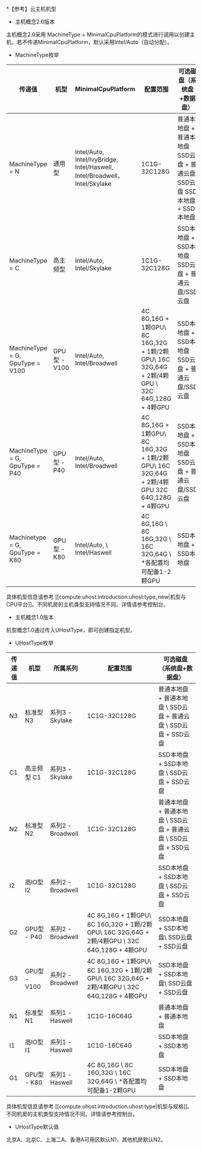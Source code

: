 

*【参考】云主机机型 

* 主机概念2.0版本

主机概念2.0采用 MachineType + MinimalCpuPlatform的模式进行调用以创建主机，若不传递MinimalCpuPlatform，默认采用Intel/Auto（自动分配）。

* MachineType枚举

| 传递值                              | 机型           | MinimalCpuPlatform                                                             | 配置范围                                                                                        | 可选磁盘（系统盘+数据盘）                                           |
|-------|-------|-------|-------|-------|
| MachineType = N                  | 通用型          | Intel/Auto,<br>  Intel/IvyBridge,<br>  Intel/Haswell,<br> Intel/Broadwell，<br>Intel/Skylake | 1C1G-32C128G                                                                                | 普通本地盘 + 普通本地盘  SSD云盘 + 普通云盘<br>SSD云盘  SSD本地盘 + SSD本地盘  |
| MachineType = C                  | 高主频型         | Intel/Auto,  Intel/Skylake                                                         | 1C1G-32C128G                                                                                | SSD本地盘 + SSD本地盘<br> SSD云盘 + 普通云盘/SSD云盘                   |
| MachineType = G, GpuType = V100  | GPU型 - V100  | Intel/Auto, Intel/Broadwell                                                        | 4C 8G,16G + 1颗GPU\\ 8C 16G,32G + 1颗/2颗GPU\\ 16C 32G,64G + 2颗/4颗GPU \\ 32C 64G,128G + 4颗GPU  | SSD本地盘 + SSD本地盘<br>SSD云盘 + 普通云盘/SSD云盘                    | 
| MachineType = G, GpuType = P40   | GPU型 - P40   | Intel/Auto,  Intel/Broadwell                                                       | 4C 8G,16G + 1颗GPU\\ 8C 16G,32G + 1颗/2颗GPU\\ 16C 32G,64G + 2颗/4颗GPU  32C 64G,128G + 4颗GPU  | SSD本地盘 + SSD本地盘 <br>SSD云盘 + 普通云盘/SSD云盘                    | 
| Machinetype = G, GpuType = K80   | GPU型 - K80   | Intel/Auto, \\ Intel/Haswell                                                         | 4C 8G,16G \\ 8C 16G,32G \\ 16C 32G,64G \\  *各配置均可配备1-2颗GPU                                  | SSD本地盘 + SSD本地盘                                         | 

具体机型信息请参考 [[compute:uhost:introduction:uhost:type_new|机型与CPU平台]]。不同机房的主机类型支持情况不同。详情请参考控制台。

* 主机概念1.0版本

机型概念1.0通过传入UHostType，即可创建指定机型。

* UHostType枚举 

| 传递值  | 机型          | 所属系列           | 配置范围 | 可选磁盘（系统盘+数据盘）    | 
|---|---|---|---|---|
| N3   | 标准型 N3      | 系列3 - Skylake  | 1C1G-32C128G  | 普通本地盘 + 普通本地盘 \\ SSD云盘 + 普通云盘 \\ SSD云盘 + SSD云盘 |
| C1   | 高主频型 C1      | 系列3 - Skylake  | 1C1G-32C128G  | SSD本地盘 + SSD本地盘 \\ SSD云盘 + SSD云盘 |
| N2   | 标准型 N2      | 系列2 - Broadwell  | 1C1G-32C128G  | 普通本地盘 + 普通本地盘 \\ SSD云盘 + 普通云盘 \\ SSD云盘 + SSD云盘 |
| I2   | 高IO型 I2      | 系列2 - Broadwell  | 1C1G-32C128G  | SSD本地盘 + SSD本地盘 \\ SSD云盘 + SSD云盘 |
| G2   | GPU型 - P40  | 系列2 - Broadwell  | 4C 8G,16G + 1颗GPU\\ 8C 16G,32G + 1颗/2颗GPU\\ 16C 32G,64G + 2颗/4颗GPU \\ 32C 64G,128G + 4颗GPU  | SSD本地盘 + SSD本地盘\\ SSD云盘 + SSD云盘 |
| G3   | GPU型 - V100  | 系列2 - Broadwell  | 4C 8G,16G + 1颗GPU\\ 8C 16G,32G + 1颗/2颗GPU\\ 16C 32G,64G + 2颗/4颗GPU \\ 32C 64G,128G + 4颗GPU  | SSD本地盘 + SSD本地盘\\ SSD云盘 + SSD云盘 |
| N1   | 标准型 N1      | 系列1 - Haswell  | 1C1G-16C64G  | 普通本地盘 + 普通本地盘 |
| I1   | 高IO型 I1     | 系列1 - Haswell  | 1C1G-16C64G     | SSD本地盘 + SSD本地盘   |
| G1   | GPU型 - K80  | 系列1 - Haswell  | 4C 8G,16G \\ 8C 16G,32G \\ 16C 32G,64G \\  *各配置均可配备1-2颗GPU  | SSD本地盘 + SSD本地盘 |

具体机型信息请参考 [[compute:uhost:introduction:uhost:type|机型与规格]]。不同机房的主机类型支持情况不同。详情请参考控制台。

* UHostType默认值 

北京A、北京C、上海二A、香港A可用区默认N1，其他机房默认N2。
